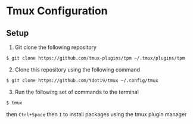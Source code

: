 # Tmux Configuration

## Setup

1. Git clone the following repository

```bash
$ git clone https://github.com/tmux-plugins/tpm ~/.tmux/plugins/tpm
```

2. Clone this repository using the following command

```bash
$ git clone https://github.com/Ydot19/tmux ~/.config/tmux
```

3. Run the following set of commands to the terminal

```bash
$ tmux
```

then `Ctrl+Space` then `I` to install packages using the tmux plugin manager


